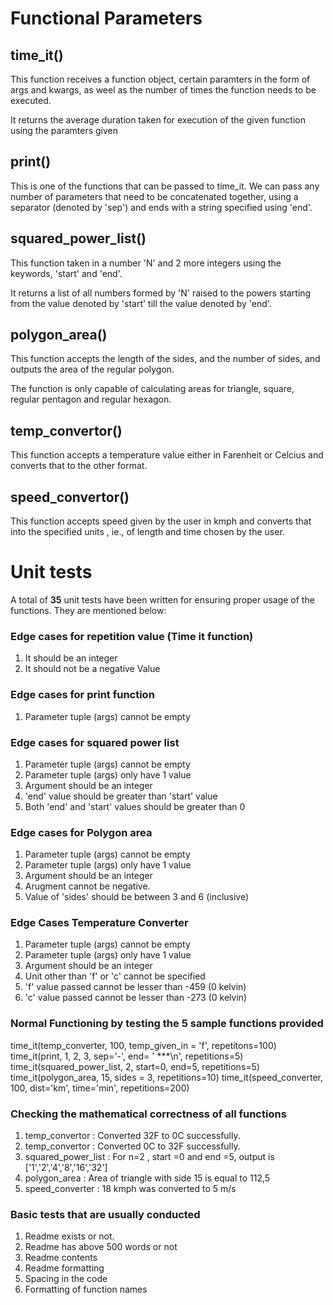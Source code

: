 # Functional Parameters

## time_it()
This function receives a function object, certain paramters in the form of args and kwargs, as weel as the number of times the function needs to be executed.

It returns the average duration taken for execution of the given function using the paramters given 

## print()
This is one of the functions that can be passed to time_it. We can pass any number of parameters that need to be concatenated together, using a separator (denoted by 'sep') and ends with a string specified using 'end'. 

## squared_power_list()
This function taken in a number 'N' and 2 more integers using the keywords, 'start' and 'end'. 

It returns a list of all numbers formed by 'N' raised to the powers starting from the value denoted by 'start' till the value denoted by 'end'.

## polygon_area()
This function accepts the length of the sides, and the number of sides, and outputs the area of the regular polygon.

The function is only capable of calculating areas for triangle, square, regular pentagon and regular hexagon. 

## temp_convertor()
This function accepts a temperature value either in Farenheit or Celcius and converts that to the other format. 

## speed_convertor()
This function accepts speed given by the user in kmph and converts that into the specified units , ie., of length and time chosen by the user.


# Unit tests
A total of **35** unit tests have been written for ensuring proper usage of the functions. They are mentioned below:


### Edge cases for repetition value (Time it function)

1. It should be an integer
2. It should not be a negative Value

### Edge cases for print function

1. Parameter tuple (args) cannot be empty

### Edge cases for squared power list

1. Parameter tuple (args) cannot be empty
2. Parameter tuple (args) only have 1 value
3. Argument should be an integer
4. 'end' value should be greater than 'start' value
5. Both 'end' and 'start' values should be greater than 0

### Edge cases for Polygon area

1. Parameter tuple (args) cannot be empty
2. Parameter tuple (args) only have 1 value
3. Argument should be an integer
4. Arugment cannot be negative.
5. Value of 'sides' should be between 3 and 6 (inclusive)

### Edge Cases Temperature Converter

1. Parameter tuple (args) cannot be empty
2. Parameter tuple (args) only have 1 value
3. Argument should be an integer
4. Unit other than 'f' or 'c' cannot be specified
5. 'f' value passed cannot be lesser than -459 (0 kelvin)
6. 'c' value passed cannot be lesser than -273 (0 kelvin)


### Normal Functioning by testing the 5 sample functions provided

time_it(temp_converter, 100, temp_given_in = 'f', repetitons=100)
time_it(print, 1, 2, 3, sep='-', end= ' ***\n', repetitions=5)
time_it(squared_power_list, 2, start=0, end=5, repetitions=5) 
time_it(polygon_area, 15, sides = 3, repetitions=10) 
time_it(speed_converter, 100, dist='km', time='min', repetitions=200)


### Checking the mathematical correctness of all functions

1. temp_convertor : Converted 32F to 0C successfully. 
2. temp_convertor : Converted 0C to 32F successfully. 
3. squared_power_list : For n=2 , start =0 and end =5, output is ['1','2','4','8','16','32']
4. polygon_area : Area of triangle with side 15 is equal to 112,5
5. speed_converter : 18 kmph was converted to 5 m/s 


### Basic tests that are usually conducted

1. Readme exists or not.
2. Readme has above 500 words or not
3. Readme contents 
4. Readme formatting
5. Spacing in the code
6. Formatting of function names